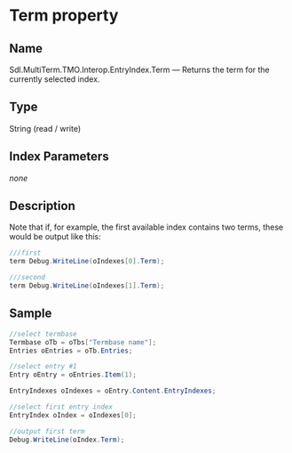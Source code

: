 # Term property

## Name
Sdl.MultiTerm.TMO.Interop.EntryIndex.Term —          Returns the term for the currently selected index.

## Type
String
(read / write)

## Index Parameters
*none*

## Description

Note that if, for example, the first available index contains two terms, these would be output like this:
```cs
///first 
term Debug.WriteLine(oIndexes[0].Term); 

///second 
term Debug.WriteLine(oIndexes[1].Term);
```


## Sample


```cs
//select termbase
Termbase oTb = oTbs["Termbase name"];
Entries oEntries = oTb.Entries;

//select entry #1
Entry oEntry = oEntries.Item(1);

EntryIndexes oIndexes = oEntry.Content.EntryIndexes;

//select first entry index
EntryIndex oIndex = oIndexes[0];

//output first term
Debug.WriteLine(oIndex.Term);
```
